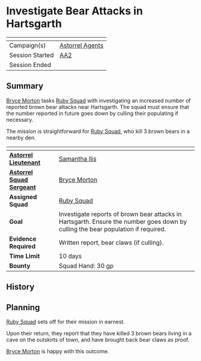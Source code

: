 # Investigate Bear Attacks in Hartsgarth

| []() | |
| --- | --- |
| Campaign(s) | [Astorrel Agents](../README.md) |
| Session Started | [AA2](../sessions/2.md) |
| Session Ended | |

## Summary

[Bryce Morton](../../../astarus/people/bryce-morton.md) tasks [Ruby Squad](../../../astarus/civilisations/kingdom-of-astor/organisations/astorrel/squads/crimson.md) with investigating an increased number of reported brown bear attacks near Hartsgarth. The squad must ensure that the number reported in future goes down by culling their populating if necessary.

The mission is straightforward for [Ruby Squad](../../../astarus/civilisations/kingdom-of-astor/organisations/astorrel/squads/crimson.md), who kill 3 brown bears in a nearby den.

| []() | |
| --- | --- |
| **[Astorrel Lieutenant](../../../astarus/civilisations/kingdom-of-astor/organisations/astorrel/ranks/5-lieutenant.md)** | [Samantha Ilis](../../../astarus/people/samantha-ilis.md) |
| **[Astorrel Squad Sergeant](../../../astarus/civilisations/kingdom-of-astor/organisations/astorrel/ranks/4-squad-sergeant.md)** | [Bryce Morton](../../../astarus/people/bryce-morton.md) |
| **Assigned Squad** | [Ruby Squad](../../../astarus/civilisations/kingdom-of-astor/organisations/astorrel/squads/crimson.md) |
| **Goal** | Investigate reports of brown bear attacks in Hartsgarth. Ensure the number goes down by culling the bear population if required. |
| **Evidence Required** | Written report, bear claws (if culling). |
| **Time Limit** | 10 days |
| **Bounty** | Squad Hand: 30 gp |

## History

## Planning

[Ruby Squad](../../../astarus/civilisations/kingdom-of-astor/organisations/astorrel/squads/crimson.md) sets off for their mission in earnest.

Upon their return, they report that they have killed 3 brown bears living in a cave on the outskirts of town, and have brought back bear claws as proof.

[Bryce Morton](../../../astarus/people/bryce-morton.md) is happy with this outcome.